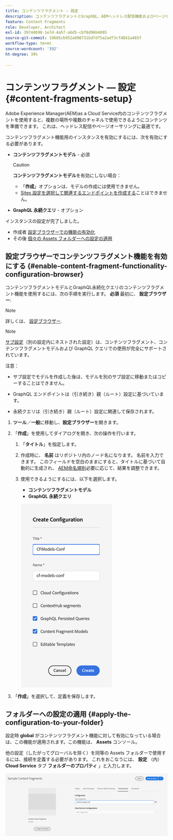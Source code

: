 ```yaml
---
title: コンテンツフラグメント — 設定
description: コンテンツフラグメントとGraphQL、AEMヘッドレス配信機能およびページオーサリングで使用する機能を有効にする方法について説明します。
feature: Content Fragments
role: Developer, Architect
exl-id: 3974d698-1e7d-4a5f-a6d5-cbf8d96b4095
source-git-commit: 19685cb952a890731bd7d75a2adf3cfd841a465f
workflow-type: tm+mt
source-wordcount: '392'
ht-degree: 39%

---
```


# コンテンツフラグメント — 設定 {#content-fragments-setup}

Adobe Experience Manager(AEM)as a Cloud Service内のコンテンツフラグメントを使用すると、複数の場所や複数のチャネルで使用できるようにコンテンツを準備できます。 これは、ヘッドレス配信やページオーサリングに最適です。

コンテンツフラグメント機能用のインスタンスを有効にするには、次を有効にする必要があります。

* **コンテンツフラグメントモデル** - 必須

  >[!CAUTION]
  >
  >**コンテンツフラグメントモデル**&#x200B;を有効にしない場合：
  >
  >* 「**作成**」オプションは、モデルの作成には使用できません。
  >* [Sites 設定を選択して関連するエンドポイントを作成する](/help/headless/graphql-api/graphql-endpoint.md)ことはできません。

* **GraphQL 永続クエリ** - オプション

インスタンスの設定が完了しました。

* 作成者 [設定ブラウザーでの機能の有効化](#enable-content-fragment-functionality-configuration-browser)
* その後 [個々の Assets フォルダーへの設定の適用](#apply-the-configuration-to-your-folder)

## 設定ブラウザーでコンテンツフラグメント機能を有効にする {#enable-content-fragment-functionality-configuration-browser}

コンテンツフラグメントモデルとGraphQL永続化クエリのコンテンツフラグメント機能を使用するには、次の手順を実行します。 **必須** 最初に、 **設定ブラウザー**:

>[!NOTE]
>
>詳しくは、 [設定ブラウザー](/help/implementing/developing/introduction/configurations.md#using-configuration-browser).

>[!NOTE]
>
>[サブ設定](/help/implementing/developing/introduction/configurations.md#configuration-resolution)（別の設定内にネストされた設定）は、コンテンツフラグメント、コンテンツフラグメントモデルおよび GraphQL クエリでの使用が完全にサポートされています。
>
>注意：
>
>* サブ設定でモデルを作成した後は、モデルを別のサブ設定に移動またはコピーすることはできません。
>
>* GraphQL エンドポイントは（引き続き）親（ルート）設定に基づいています。
>
>* 永続クエリは（引き続き）親（ルート）設定に関連して保存されます。

1. **ツール**／**一般**&#x200B;に移動し、**設定ブラウザー**&#x200B;を開きます。

1. 「**作成**」を使用してダイアログを開き、次の操作を行います。

   1. 「**タイトル**」を指定します。
   1. 作成時に、 **名前** はリポジトリ内のノード名になります。
名前を入力できます。 このフィールドを空白のままにすると、タイトルに基づいて自動的に生成され、 [AEM命名規則](/help/implementing/developing/introduction/naming-conventions.md)必要に応じて、結果を調整できます。
   1. 使用できるようにするには、以下を選択します。
      * **コンテンツフラグメントモデル**
      * **GraphQL 永続クエリ**

      ![設定の定義](assets/cf-setup-create-conf.png)

1. 「**作成**」を選択して、定義を保存します。

## フォルダーへの設定の適用 {#apply-the-configuration-to-your-folder}

設定時 **global** がコンテンツフラグメント機能に対して有効になっている場合は、この機能が適用されます。この機能は、 **Assets** コンソール。

他の設定（したがってグローバルを除く）を同等の Assets フォルダーで使用するには、接続を定義する必要があります。 これをおこなうには、 **設定** （内） **Cloud Service** タブ **フォルダーのプロパティ** 」と入力します。

![設定を適用](assets/cf-setup-apply-conf.png)

